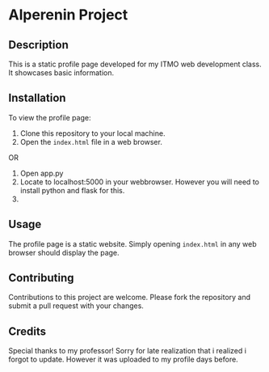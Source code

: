 # Alperenin Project

## Description
This is a static profile page developed for my ITMO web development  class. It showcases basic information. 
## Installation
To view the profile page:
1. Clone this repository to your local machine.
2. Open the `index.html` file in a web browser.

OR
1. Open app.py
2. Locate to localhost:5000 in your webbrowser. However you will need to install python and flask for this.
3. 
## Usage
The profile page is a static website. Simply opening `index.html` in any web browser should display the page.

## Contributing
Contributions to this project are welcome. Please fork the repository and submit a pull request with your changes.

## Credits
Special thanks to my professor!
Sorry for late realization that i realized i forgot to update. However it was uploaded to my profile days before.
